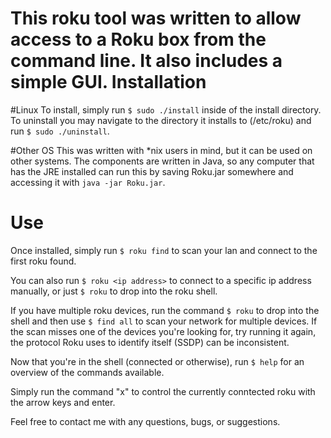 This roku tool was written to allow access to a Roku box from the command line. It also includes a simple GUI.
  Installation  
================
#Linux
To install, simply run `$ sudo ./install` inside of the install directory.
To uninstall you may navigate to the directory it installs to (/etc/roku) and run `$ sudo ./uninstall`.

#Other OS
This was written with *nix users in mind, but it can be used on other systems. The components are written in Java, so any computer that has the JRE installed can run this by saving Roku.jar somewhere and accessing it with `java -jar Roku.jar`.

  Use  
=======
Once installed, simply run `$ roku find` to scan your lan and connect to the first roku found.

You can also run `$ roku <ip address>` to connect to a specific ip address manually, or just `$ roku` to drop into the roku shell.

If you have multiple roku devices, run the command `$ roku` to drop into the shell and then use `$ find all` to scan your network for multiple devices.
If the scan misses one of the devices you're looking for, try running it again, the protocol Roku uses to identify itself (SSDP) can be inconsistent.

Now that you're in the shell (connected or otherwise), run `$ help` for an overview of the commands available. 

Simply run the command "x" to control the currently conntected roku with the arrow keys and enter.

Feel free to contact me with any questions, bugs, or suggestions. 
